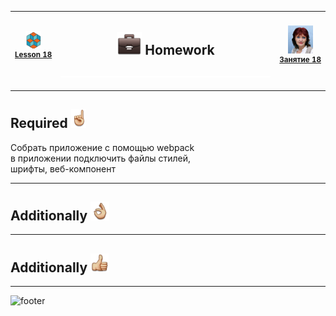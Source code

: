 [footer]: https://github.com/garevna/js-course/raw/master/images/a-level-ico.png?raw=true
[hw-40]: https://raw.githubusercontent.com/garevna/a-level-js-lessons/master/ico/briefcase-40.png
[point-30]: https://raw.githubusercontent.com/garevna/a-level-js-lessons/master/ico/point_up-30.png
[ok-30]: https://raw.githubusercontent.com/garevna/a-level-js-lessons/master/ico/ok-30.png
[super-30]: https://raw.githubusercontent.com/garevna/a-level-js-lessons/master/ico/super-30.png
[ico25]: https://raw.githubusercontent.com/garevna/a-level-js-lessons/master/ico/a-level-25.png
[space-800]: https://raw.githubusercontent.com/garevna/a-level-js-lessons/master/ico/space-800.png
[me]: https://raw.githubusercontent.com/garevna/a-level-js-lessons/master/ico/myPhoto-40.png "Ⓒ Irina Fylyppova ( garevna ) 2019"

[lesson]: ../lessons/lesson-18.md

| ![ico25] <br/><sup>[**Lesson&nbsp;18**][lesson]</sup> | <h2>![hw-40] Homework</h2>![space-800] | ![me] <br/><sup>[**Занятие&nbsp;18**][lesson]</sup> |
|-|-|-|

______________________________________________________________________________

## Required ![point-30]

Собрать приложение с помощью webpack<br/>
в приложении подключить файлы стилей,<br/>
шрифты, веб-компонент

______________________________________________________________________________

## Additionally ![ok-30]



______________________________________________________________________________

## Additionally ![super-30]


_________________________________________________________________________

![footer]
